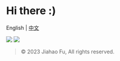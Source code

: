 # Hi there :)

English | [中文](https://github.com/beixinti/beixinti/blob/main/docs/README_zh_CN.md)

[![](https://img.shields.io/badge/Donate-WeChatPay/AliPay/PayPal-000000.svg?style=for-the-badge&labelColor=4CAF50&color=C8E6C9)](https://github.com/beixinti/beixinti/blob/main/docs/donate.md)
[![](https://img.shields.io/badge/联络-WeChat/Telegram/Email-000000.svg?style=for-the-badge&labelColor=2196F3&color=BBDEFB)](https://github.com/beixinti/beixinti/blob/main/docs/contect.md)

> © 2023 Jiahao Fu, All rights reserved.  
